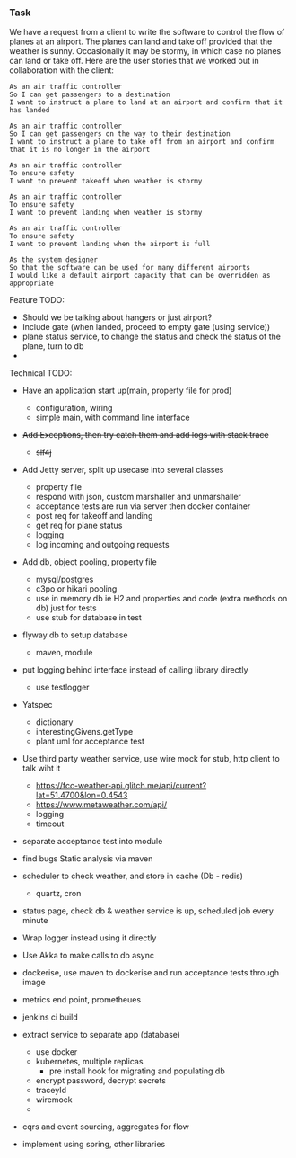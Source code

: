 ### Task


We have a request from a client to write the software to control the flow of planes at an airport. The planes can land and take off provided that the weather is sunny. Occasionally it may be stormy, in which case no planes can land or take off. Here are the user stories that we worked out in collaboration with the client:


```
As an air traffic controller
So I can get passengers to a destination
I want to instruct a plane to land at an airport and confirm that it has landed

As an air traffic controller
So I can get passengers on the way to their destination
I want to instruct a plane to take off from an airport and confirm that it is no longer in the airport

As an air traffic controller
To ensure safety
I want to prevent takeoff when weather is stormy

As an air traffic controller
To ensure safety
I want to prevent landing when weather is stormy

As an air traffic controller
To ensure safety
I want to prevent landing when the airport is full

As the system designer
So that the software can be used for many different airports
I would like a default airport capacity that can be overridden as appropriate
```


Feature TODO:

- Should we be talking about hangers or just airport?
- Include gate (when landed, proceed to empty gate (using service))
- plane status service, to change the status and check the status of the plane, turn to db
-


Technical TODO:

- Have an application start up(main, property file for prod)
    - configuration, wiring
    - simple main, with command line interface
- ~~Add Exceptions, then try catch them and add logs with stack trace~~
    - ~~slf4j~~
- Add Jetty server, split up usecase into several classes
    - property file
    - respond with json, custom marshaller and unmarshaller
    - acceptance tests are run via server then docker container
    - post req for takeoff and landing
    - get req for plane status
    - logging
    - log incoming and outgoing requests

- Add db, object pooling, property file
    - mysql/postgres
    - c3po or hikari pooling
    - use in memory db ie H2 and properties  and code (extra methods on db) just for tests
    - use stub for database in test
- flyway db to setup database
    - maven, module
- put logging behind interface instead of calling library directly
    - use testlogger
- Yatspec
    - dictionary
    - interestingGivens.getType
    - plant uml for acceptance test
- Use third party weather service, use wire mock for stub, http client to talk wiht it
    - https://fcc-weather-api.glitch.me/api/current?lat=51.4700&lon=0.4543
    - https://www.metaweather.com/api/
    - logging
    - timeout
- separate acceptance test into module
- find bugs Static analysis via maven
- scheduler to check weather, and store in cache (Db - redis)
    - quartz, cron
- status page, check db & weather service is up, scheduled job every minute
- Wrap logger instead using it directly
- Use Akka to make calls to db async
- dockerise, use maven to dockerise and run acceptance tests through image
- metrics end point, prometheues
- jenkins ci build
- extract service to separate app (database)
    - use docker
    - kubernetes, multiple replicas
        - pre install hook for migrating and populating db
    - encrypt password, decrypt secrets
    - traceyId
    - wiremock
    -
- cqrs and event sourcing, aggregates for flow
- implement using spring, other libraries

